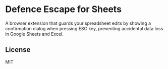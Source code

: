 # Defence Escape for Sheets

A browser extension that guards your spreadsheet edits by showing a confirmation dialog when pressing ESC key, preventing accidental data loss in Google Sheets and Excel.

## License

MIT
